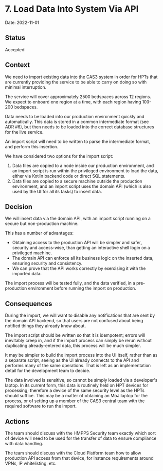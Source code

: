 # 7. Load Data Into System Via API

Date: 2022-11-01

## Status

Accepted

## Context

We need to import existing data into the CAS3 system in order for HPTs that are currently providing the service
to be able to carry on doing so with minimal interruption.

The service will cover approximately 2500 bedspaces across 12 regions. We expect to onboard one region at a time,
with each region having 100-200 bedspaces.

Data needs to be loaded into our production environment quickly and automatically. This data is stored in
a common intermediate format (see ADR #6), but then needs to be loaded into the correct database structures
for the live service.

An import script will need to be written to parse the intermediate format, and perform this insertion.

We have considered two options for the import script:

1. Data files are copied to a node inside our production environment, and an import script is run within the privileged environment to load the data, either via Kotlin backend code or direct SQL statements.
2. Data files are copied to a secure machine outside the production environment, and an import script uses the domain API (which is also used by the UI for all its tasks) to insert data.

## Decision

We will insert data via the domain API, with an import script running on a secure but non-production machine.

This has a number of advantages:

* Obtaining access to the production API will be simpler and safer, security and access-wise, than getting an interactive shell login on a privileged machine.
* The domain API can enforce all its business logic on the inserted data, ensuring security and consistency.
* We can prove that the API works correctly by exercising it with the imported data.

The import process will be tested fully, and the data verified, in a pre-production environment before running the import on production.

## Consequences

During the import, we will want to disable any notifications that are sent by the domain API backend, so that users are not confused about being notified things they already know about.

The import script should be written so that it is idempotent; errors will inevitably creep in, and if the import process can simply be rerun without duplicating already-entered data, this process will be much simpler.

It may be simpler to build the import process into the UI itself, rather than as a separate script, seeing as
the UI already connects to the API and performs many of the same operations. That is left as an implementation
detail for the development team to decide.

The data involved is sensitive, so cannot be simply loaded via a developer's laptop. In its current form, this data is routinely held on HPT devices for processing; therefore a device of the same security level as the HPTs should suffice. This may be a matter of obtaining an MoJ laptop for the process, or of setting up a member of the CAS3 central team with the required software to run the import.

## Actions

The team should discuss with the HMPPS Security team exactly which sort of device will need to be used for the transfer of data to ensure compliance with data handling.

The team should discuss with the Cloud Platform team how to allow production API access from that device, for instance requirements around VPNs, IP whitelisting, etc.
